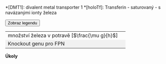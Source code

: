 <style>
img[alt^="image"] {max-width:20px;}
img[alt^="bigimage"] {  max-height:60px}
tbody tr:nth-child(even){background-color:#f1f1f1}
</style>

*[DMT1]: divalent metal transporter 1
*[holoTf]: Transferin - saturovaný - s navázanými ionty železa

<div class="w3-row">
<div class="w3-col s12 m8 l8">

<bdl-animate-adobe src="Hepatocyt_2_FinalObrazovka3.js" width="800" height="600" name="Hepatocyt_2_FinalObrazovka3" fromid="idfmi" responsive="true"></bdl-animate-adobe>
<bdl-bind2a-text findex="4" aname="children.1.Hodnota8_text" convertor="1,57.717"></bdl-bind2a-text>
<bdl-bind2a-text findex="3" aname="children.1.Hodnota3_text" convertor="1,1.513"></bdl-bind2a-text>
<bdl-bind2a-text findex="2" aname="children.1.Hodnota7_text" convertor="1,19.24"></bdl-bind2a-text>
<bdl-bind2a findex="1" aname="children.1.CervenaSipka5_anim" amin="0" amax="159" fmin="2" fmax="10"></bdl-bind2a>
<bdl-bind2a findex="1" aname="children.1.TransferinSipkaOranzova1_anim" amin="0" amax="159" fmin="2" fmax="10"></bdl-bind2a>
<bdl-bind2a findex="1" aname="children.1.TransferinSipkaOranzova2_anim" amin="0" amax="159" fmin="2" fmax="10"></bdl-bind2a>
<bdl-bind2a findex="2" aname="children.1.Merak7_anim" amin="0" amax="99" fmin="0" fmax="40"></bdl-bind2a>
<bdl-bind2a findex="1" aname="children.1.TransferinSipkaOranova2_anim" amin="0" amax="159" fmin="2" fmax="10"></bdl-bind2a>
<bdl-bind2a findex="1" aname="children.1.ModraSipka2_anim" amin="0" amax="159" fmin="2" fmax="10"></bdl-bind2a>
<bdl-bind2a findex="1" aname="children.1.ModraSipka1_anim" amin="0" amax="159" fmin="2" fmax="10"></bdl-bind2a>
<bdl-bind2a findex="1" aname="children.1.CervenaSipka6_anim" amin="0" amax="159" fmin="2" fmax="10"></bdl-bind2a>
<bdl-bind2a findex="1" aname="children.1.CervenaSipka1_anim" amin="0" amax="159" fmin="2" fmax="10"></bdl-bind2a>
<bdl-bind2a findex="1" aname="children.1.TransferinSipkaOranova1_anim" amin="0" amax="159" fmin="2" fmax="10"></bdl-bind2a>
<bdl-bind2a findex="1" aname="children.1.ZlutyVodikVnitrniCervenyKanal_anim" amin="0" amax="159"></bdl-bind2a>
<bdl-bind2a findex="1" aname="children.1.ZlutyVodikVnejsiCervenyKanal_anim" amin="0" amax="159"></bdl-bind2a>
<bdl-bind2a findex="1" aname="children.1.CervenaSipka4_anim" amin="0" amax="159"></bdl-bind2a>
<bdl-bind2a findex="1" aname="children.1.SipkaFialovaCervenaVnejsi_anim" amin="0" amax="159"></bdl-bind2a>
<bdl-bind2a findex="1" aname="children.1.KanalCerveny_anim" amin="0" amax="99"></bdl-bind2a>
<bdl-bind2a findex="2" aname="children.1.Fe2Skupina_anim" amin="159" amax="0"></bdl-bind2a>
<bdl-bind2a findex="4" aname="children.1.Fe3Skupina_anim" amin="0" amax="159"></bdl-bind2a>
<bdl-bind2a findex="6" aname="children.1.SipkaFialovaCervena1_anim" amin="0" amax="159" fmin="18" fmax="147"></bdl-bind2a>
<bdl-bind2a findex="5" aname="children.1.SipkaCervenoFialova1_anim" amin="0" amax="159" fmin="18" fmax="147"></bdl-bind2a>
<bdl-bind2a findex="4" aname="children.1.Merak8_anim" amin="0" amax="99" fmin="0" fmax="114"></bdl-bind2a>
<bdl-bind2a findex="3" aname="children.1.Merak3_anim" amin="0" amax="99" fmin="0.5" fmax="3"></bdl-bind2a>
<bdl-bind2a findex="7" aname="children.1.SemaforFpn_anim" amin="0" amax="19" fmin="0" fmax="1"></bdl-bind2a>
<bdl-bind2a findex="2" aname="children.1.CervenaSipka7_anim" amin="0" amax="159"></bdl-bind2a>

</div>
<div class="w3-col s12 m4 l4 w3-justify w3-small">

<button class="w3-right w3-button w3-theme" onclick="document.getElementById('legenda').style.display='block'">Zobraz legendu</button>
<!-- hidden input  - buttonparams must be before fmi component - or input with id must be created explicitly -->
<input id="id6" value="" type="number" style="display:none"/>

<bdl-fmi id="idfmi" mode="" src="FeMetabolism_FeMetabolismModel.js" fminame="FeMetabolism_FeMetabolismModel" tolerance="0.000001" starttime="0" fstepsize="0.1" fpslimit="60" guid="{9aa10b27-427c-44c9-a381-5815d5706331}" valuereferences="637534208,637534245,33554450,33554447,33554451,637534243,637534244,16777268" valuelabels="Fe_liv,Fe_liv_in_ser,Fe_liv_2,Fe_ser,Fe_liv_3,Fe_liv_to_ferritin,Fe_liv_from_ferritin,Fpn_liv_knockout" inputs="id1,16777260,1,1;idfpnliv,16777268,1,1,t" inputlabels="Fe_food,Fpn_liv_knockout" showtime="true" showtimemultiply="3600"></bdl-fmi>





<div class="w3-border w3-panel">

||| 
|-------------|-------|
| množství železa v potravě [$\frac{\mu g}{h}$] | <bdl-range id="id1" title="" min="0" max="1000" default="219" step="1"></bdl-range> |
| Knockout genu pro FPN | <bdl-checkbox id="idfpnliv" titlemin="gen Fpn je knockoutován (neaktivní)" titlemax="gen Fpn je aktivní" default="true"></bdl-checkbox>  |

</div>

**Úkoly**

<!--bdl-quiz question="Spusťte simulaci a zvyšte koncentraci železa v potravě z hodnoty 219 na 1000. Co se děje s množstvím železa v pohotovém poolu a ve ferritinu jaterní buňky?" answers="koncentrace se zvýší v poolu i ferritinu (nad normovanou hodnotu 1.0) | koncentrace se sníží v poolu i fe verritinu (pod normovano hodnotu 1.0)" correctoptions="true|false" explanations="ano|ne, sledujte červený a fialový indikátor v hepatocytu"></bdl-quiz>
<bdl-quiz question="Snižte koncentraci železa v potravě na normu 219. Simulace je zrychlená (během 1 s se odsimuluje asi 1 den metabolismu). Jak dlouho se normalizují hodnoty koncentrací železa v játrech?" answers="během dnů | během týdnů až měsíců" correctoptions="false|true" explanations="ne, sledujte indikátor času u tlačítek simulátoru|ano, normalizace trvá týdny až měsíce"></bdl-quiz-->

<bdl-quiz id="q1" question="Vyzkoušejte si, jak reaguje počet Fpn transportérů (míra otevření) na množství železa v hepatocytu a přiřaďte" type="match" terms="snižte množství železa v potravě na 0 | zvyšte množství železa v potravě na 1000" answers="Množství Fpn roste | Množství Fpn klesá">
</bdl-quiz>
<bdl-quiz id="q2" question="Pokračujte v simulaci a normalizujte koncentraci železa v potravě na normu 219 a přiřaďte" type="match" terms="aktivujte hypotetický genový knockout pro Fpn | gen pro Fpn je aktivní (knockout není aktivován)" answers="během hodin se koncentrace se zvýší v poolu i ferritinu (nad normovanou hodnotu 1.0)|během dnů a týdnů se koncentrace železa v poolu i ferritinu normalizuje na hodnoty kolem 1.0">
</bdl-quiz>
<bdl-quiz id="q3" question="Sledujte vývoj saturace transferrinu a přiřaďte (postupujte v pořadí 1. a pak 2. úkolem)" type="match" terms="1. Vypněte gen pro Fpn, vyčkejte na saturaci v poolu i feritinu překročí hodnotu 4  | 2.Zapněte gen pro Fpn, dochází k vyrovnání koncentrace železa na hodnotu 1" answers="<img src='imagetransferrin.png' alt='imagetransferrin' style='float:left'/> Saturace transferrin klesá pod hodnotu 0.7| <img src='imagetransferrin.png' alt='imagetransferrin' style='float:left'/> Saturace transferrin dočasně v séru překračuje hodnotu 1">
</bdl-quiz>
<bdl-quiz id="q4" question="Vyzkoušejte si, jak se mění obsah železa v mitochondriích v závislosti na obsahu železa v cytozolu." type="match" terms="Saturace v cytozolu nízká | Saturace v cytozolu vysoká" answers="Saturace v mitochondriích klesá | Saturace v mitochondriích stoupá">
</bdl-quiz>
<bdl-quiz-control ids="q1,q2,q3,q4"></bdl-quiz-control>

<!--
* Vyzkoušejte si, jak reaguje hepatocyt množstvím DMT1 (míra otevření kanálu) na množství železa v játrech
* Vyzkoušejte si, co způsobí malabsorpce železa
* Vyzkoušejte si, k čemu povede hypotetický neregulovaný příjem železa z potravy do organismu.

* V jakých formách je železo uloženo/skladováno v hepatocytu?
* Odkud pochází energie nutná k transportu železa do hepatocytu prostřednictvím DMT1?
* K jaké chemické reakci dochází v endocytickém váčku?
* Co je endocytóza obecně a co ji v případě příjmu železa do hepatocytu iniciuje?
* Jaký je hlavní mechanismu příjmu železa do jater?
* Jaké jsou sekundární mechanismy příjmu železa do jater a při jakých stavech hrají signifikantní roli?-->


</div>
</div>

<div id="legenda" class="w3-card w3-small w3-padding" style="display:none;z-index:1;position:absolute;top:20px;right:10px;width:500px;background-color:white">
legenda
<button class="w3-button w3-theme w3-right" onclick="document.getElementById('legenda').style.display='none'">Skryj legendu <i class="fa fa-close"></i> </button>
button

|Schéma|Popis/funkce|
|---|---|
|![bigimagefoodiron](simfoodiron.png)|__1. Příjem železa v potravě__ ve formě nehemové ![image1](image1.jpg)Fe<sup>2+</sup>, ![image2](image2.jpg)Fe<sup>3+</sup> a hemové.|
|![bigimagefoodiron](simnonhem.png)|__2. Nehemové železo__ ![image1](image1.jpg) Fe<sup>2+</sup> se vstřebává přes DMT1, ![image2](image2.jpg) Fe <sup>3+</sup> se katalyzuje na Fe<sup>2+</sup> pomocí Dcytb.|
|![bigimagefoodiron](simhem.png) |__3. Hemové železo__ se přenáší do buňky, kde se pomocí HO uvolňuje Fe<sup>2+</sup> |
|![bigimagefoodiron](simironout.png) |__4. Ztráty__ železa vzniklé nevstřebáním|
|![bigimagefoodiron](simironpool.png) |__5.Pohotový pool, sdílená zásoba Fe<sup>2+</sup>__ která reguluje (inhibuje) transportér DMT1 a přenašeč hemu|
|![bigimagefoodiron](simironferritin.png) |__6.Regulace příjmu a výdeje Fe<sup>2+</sup> ve ferritinu__ |
|![bigimageferroportin](imageferroportin.png) |__7.Genová regulace ferroportinu__ |

||Definice|Popis/funkce|
|---|---|---|
|![image1](image1.jpg)|Fe<sup>2+</sup>|Dvojmocné železo|
|![image2](image2.jpg)|Fe<sup>3+</sup>|Trojmocné železo|
|![image3](image3.jpg)|H<sup>+</sup>|Vodíkový iont|
|![image4](image4.jpg)|Hem|Porfyrinový kruh s centrálním atomem Fe<sup>2+</sup>|
|![image5](image5.jpg)|DMT1|Transportér divalentních kovů, symport Fe<sup>2+</sup> a H<sup>+</sup>|
|![image6](image6.jpg)|Proteinový přenašeč hemu|Proteinový přenašeč hemu (neznámý), přenáší hem z luminální strany duodena do enterocytu.|
|![image7](image7.jpg)|Dcytb|Duodenální cytochrom b reduktáza: redukuje Fe<sup>3+</sup> na Fe<sup>2+</sup>, elektrony dodává askorbát.|
|![image8](image8.jpg)|HO|Hemoxygenáza, uvolňuje Fe<sup>2+</sup> z hemu za vzniku CO a biliverdinu|
|![image9](image9.jpg)|Ztráty železa|Ztráty železa vzniklé nevstřebáním nebo ztrátou buněk, které železo obsahují|
|![image10](image10.jpg)|Pool Fe<sup>2+</sup>|Pohotový pool Fe<sup>2+</sup> železa v buňce, míra zaplnění odpovídá množství (zde 6/8)|
|![imageferritin](imageferritin.png)|Ferritin| Ferritin složený z a) proteinové části apoferitinu (oranžová) a b) iontů Fe3+. Funguje jako zásobárna Fe.|
|![imagetransferrin](imagetransferrin.png)|Transferin| Transferin|
|![imagehephesdin](smallhephesdin.png)|Hephesdin|Hephesdin|
|![imageferroportin](smallferroportin.png)|Ferroportin|Ferroportin|
|![imagetfr1](imgtfr1.png)|TfR1|Transferinový receptor 1|
|![imageschemasteap3](imgmetaloreduktaza.png)| STEAP3 | Metaloreduktáza |
konec legendy
</div>

